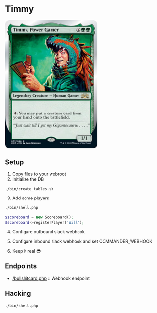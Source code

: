 # Timmy

<img src="timmy.jpg" width="300" />

## Setup

1. Copy files to your webroot
2. Initialize the DB

```bash
./bin/create_tables.sh
```

3. Add some players

```bash
./bin/shell.php
```
```php
$scoreboard = new Scoreboard();
$scoreboard->registerPlayer('Will');
```

4. Configure outbound slack webhook

5. Configure inbound slack webhook and set COMMANDER_WEBHOOK

6. Keep it real :sunglasses:

## Endpoints

* [/bullshitcard.php](bullshitcard.php) :: Webhook endpoint

## Hacking

```bash
./bin/shell.php
```
